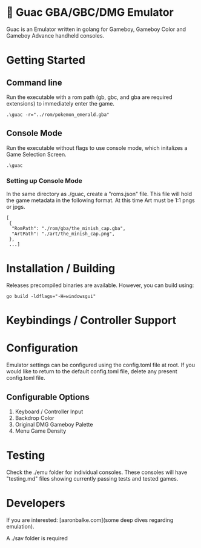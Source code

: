 # 🥑 Guac GBA/GBC/DMG Emulator

Guac is an Emulator written in golang for Gameboy, Gameboy Color and Gameboy
Advance handheld consoles.

# Getting Started

## Command line

Run the executable with a rom path (gb, gbc, and gba are required extensions) to
immediately enter the game.

```
.\guac -r="../rom/pokemon_emerald.gba"
```

## Console Mode

Run the executable without flags to use console mode, which initalizes a Game
Selection Screen.

```
.\guac
```

### Setting up Console Mode

In the same directory as ./guac, create a "roms.json" file. This file will hold
the game metadata in the following format. At this time Art must be 1:1 pngs or jpgs.

```
[
 {
  "RomPath": "./rom/gba/the_minish_cap.gba",
  "ArtPath": "./art/the_minish_cap.png",
 },
 ...]
 ```

# Installation / Building

Releases precompiled binaries are available. However, you can build using:

```
go build -ldflags="-H=windowsgui"
```

# Keybindings / Controller Support

# Configuration

Emulator settings can be configured using the config.toml file at root.
If you would like to return to the default config.toml file, delete any 
present config.toml file.

## Configurable Options

1. Keyboard / Controller Input
2. Backdrop Color
3. Original DMG Gameboy Palette
4. Menu Game Density

# Testing

Check the ./emu folder for individual consoles. These consoles will have
"testing.md" files showing currently passing tests and tested games.

# Developers

If you are interested: [aaronbalke.com](some deep dives regarding emulation).

A ./sav folder is required
